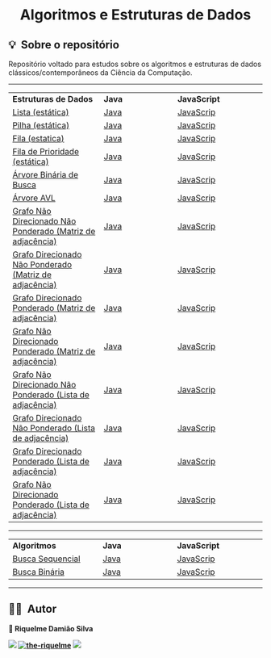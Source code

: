 <h1 align="center"> Algoritmos e Estruturas de Dados </h1>

<h2 id="about">💡&nbsp; Sobre o repositório</h2>

Repositório voltado para estudos sobre os algoritmos e estruturas de dados clássicos/contemporâneos da Ciência da Computação.

---

<table align="center">
  <tr>
    <td width="300px"><b>Estruturas de Dados</b></td>
    <td width="300px"><b>Java</b></td>
    <td width="300px"><b>JavaScript</b></td>
  </tr>
  <tr>
    <td width="300px"><a href="https://pt.wikipedia.org/wiki/Lista">Lista (estática)</a></td>
    <td width="300px"><a href="./data-structures/static-structures/src/java/List.java">Java</a></td>
    <td width="300px"><a href="./data-structures/static-structures/src/js/List.js">JavaScrip</a></td>
  </tr>
  <tr>
    <td width="300px"><a href="https://pt.wikipedia.org/wiki/Pilha_(inform%C3%A1tica)">Pilha (estática)</a></td>
    <td width="300px"><a href="./data-structures/static-structures/src/java/Stack.java">Java</a></td>
    <td width="300px"><a href="./data-structures/static-structures/src/js/Stack.js">JavaScrip</a></td>
  </tr>
  <tr>
    <td width="300px"><a href="https://pt.wikipedia.org/wiki/FIFO">Fila (estatica)</a></td>
    <td width="300px"><a href="./data-structures/static-structures/src/java/Queue.java">Java</a></td>
    <td width="300px"><a href="./data-structures/static-structures/src/js/Queue.js">JavaScrip</a></td>
  </tr>
  <tr>
    <td width="300px"><a href="https://pt.wikipedia.org/wiki/FIFO">Fila de Prioridade (estática)</a></td>
      <td width="300px"><a href="./data-structures/static-structures/src/java/PriorityQueue.java">Java</a></td>
      <td width="300px"><a href="./data-structures/static-structures/src/js/PriorityQueue.js">JavaScrip</a></td>
  </tr>
  <tr>
   <td width="300px"><a href="https://pt.wikipedia.org/wiki/%C3%81rvore_bin%C3%A1ria_de_busca">Árvore Binária de Busca</a></td>
    <td width="300px"><a href="./data-structures/dynamic-structures/src/java/trees/BinarySearchTree.java">Java</a></td>
    <td width="300px"><a href="./data-structures/dynamic-structures/src/js/trees/BinarySearchTree.js">JavaScrip</a></td>
  </tr>
  <tr>
   <td width="300px"><a href="https://pt.wikipedia.org/wiki/%C3%81rvore_AVL">Árvore AVL</a></td>
    <td width="300px"><a href="./data-structures/dynamic-structures/src/java/trees/AVLtree.java">Java</a></td>
    <td width="300px"><a href="./data-structures/dynamic-structures/src/js/trees/AVLtree.js">JavaScrip</a></td>
  </tr>
  <tr>
    <td width="300px"><a href="https://pt.wikipedia.org/wiki/Teoria_dos_grafos">Grafo Não Direcionado Não Ponderado (Matriz de adjacência)</a></td>
    <td width="300px"><a href="./data-structures/static-structures/src/java/graphs/adjacencymatrix/UndirectedUnweightedGraph.java">Java</a></td>
    <td width="300px"><a href="./data-structures/static-structures/src/js/graphs/UndirectedUnweightedGraph.js">JavaScrip</a></td>
  </tr>
  <tr>
    <td width="300px"><a href="https://pt.wikipedia.org/wiki/Teoria_dos_grafos">Grafo Direcionado Não Ponderado (Matriz de adjacência)</a></td>
    <td width="300px"><a href="./data-structures/static-structures/src/java/graphs/adjacencymatrix/UnweightedDirectedGraph.java">Java</a></td>
    <td width="300px"><a href="./data-structures/static-structures/src/js/graphs/UnweightedDirectedGraph.js">JavaScrip</a></td>
  </tr>
  <tr>
    <td width="300px"><a href="https://pt.wikipedia.org/wiki/Teoria_dos_grafos">Grafo Direcionado Ponderado (Matriz de adjacência)</a></td>
    <td width="300px"><a href="./data-structures/static-structures/src/java/graphs/adjacencymatrix/WeightedDirectedGraph.java">Java</a></td>
    <td width="300px"><a href="./data-structures/static-structures/src/js/graphs/WeightedDirectedGraph.js">JavaScrip</a></td>
  </tr>
  <tr>
    <td width="300px"><a href="https://pt.wikipedia.org/wiki/Teoria_dos_grafos">Grafo Não Direcionado Ponderado (Matriz de adjacência)</a></td>
    <td width="300px"><a href="./data-structures/static-structures/src/java/graphs/adjacencymatrix/WeightedUndirectedGraph.java">Java</a></td>
    <td width="300px"><a href="./data-structures/static-structures/src/js/graphs/WeightedUndirectedGraph.js">JavaScrip</a></td>
  </tr>
  <tr>
    <td width="300px"><a href="https://pt.wikipedia.org/wiki/Teoria_dos_grafos">Grafo Não Direcionado Não Ponderado (Lista de adjacência)</a></td>
    <td width="300px"><a href="./data-structures/dynamic-structures/src/java/graphs/adjacencylist/UndirectedUnweightedGraph.java">Java</a></td>
    <td width="300px"><a href="./data-structures/dynamic-structures/src/java/graphs/adjacencylist">JavaScrip</a></td>
  </tr>
  <tr>
    <td width="300px"><a href="https://pt.wikipedia.org/wiki/Teoria_dos_grafos">Grafo Direcionado Não Ponderado (Lista de adjacência)</a></td>
    <td width="300px"><a href="./data-structures/dynamic-structures/src/java/graphs/adjacencylist/UnweightedDirectedGraph.java">Java</a></td>
    <td width="300px"><a href="./data-structures/dynamic-structures/src/java/graphs/adjacencylist">JavaScrip</a></td>
  </tr>
  <tr>
    <td width="300px"><a href="https://pt.wikipedia.org/wiki/Teoria_dos_grafos">Grafo Direcionado Ponderado (Lista de adjacência)</a></td>
    <td width="300px"><a href="./data-structures/dynamic-structures/src/java/graphs/adjacencylist/WeightedDirectedGraph.java">Java</a></td>
    <td width="300px"><a href="./data-structures/dynamic-structures/src/java/graphs/adjacencylist">JavaScrip</a></td>
  </tr>
  <tr>
    <td width="300px"><a href="https://pt.wikipedia.org/wiki/Teoria_dos_grafos">Grafo Não Direcionado Ponderado (Lista de adjacência)</a></td>
    <td width="300px"><a href="./data-structures/dynamic-structures/src/java/graphs/adjacencylist//WeightedUndirectedGraph.java">Java</a></td>
    <td width="300px"><a href="./data-structures/dynamic-structures/src/java/graphs/adjacencylist">JavaScrip</a></td>
  </tr>

</table>

---

<table align="center">
  <tr>
    <td width="300px"><b>Algoritmos</b></td>
    <td width="300px"><b>Java</b></td>
    <td width="300px"><b>JavaScript</b></td>
  </tr>
  <tr>
    <td width="300px"><a href="https://pt.wikipedia.org/wiki/Busca_linear">Busca Sequencial</a></td>
    <td width="300px"><a href="./algorithms/src/java/SequentialSearch.java">Java</a></td>
    <td width="300px"><a href="./algorithms/src/js/SequentialSearch.js ">JavaScrip</a></td>
  </tr>
  <tr>
    <td width="300px"><a href="https://pt.wikipedia.org/wiki/Pesquisa_bin%C3%A1ria">Busca Binária</a></td>
    <td width="300px"><a href="./algorithms/src/java/BinarySearch.java">Java</a></td>
    <td width="300px"><a href="./algorithms/src/js/BinarySearch.js">JavaScrip</a></td>
  </tr>
</table>

---

<h2 id="author">👨‍💻&nbsp; Autor</h2>

<b>👤 Riquelme Damião Silva<b>


<div style="display: inline_block">
	 <a href="https://www.linkedin.com/in/riquelme-damiao-silva/" target="_blank"><img src="https://img.shields.io/badge/-LinkedIn-%230077B5?style=for-the-badge&logo=linkedin&logoColor=white" target="_blank"></a>
     	 <a href="https://www.instagram.com/the_riquelme_/" target="_blank"><img src="https://img.shields.io/badge/Instagram-E4405F?style=for-the-badge&logo=instagram&logoColor=white" alt="the-riquelme"/></a>
     	 <a href="mailto:riquelmedamiaosilva@gmail.com" target="_blank"><img src="https://img.shields.io/badge/gmail-D14836?&style=for-the-badge&logo=gmail&logoColor=white"/></a>
</div>
